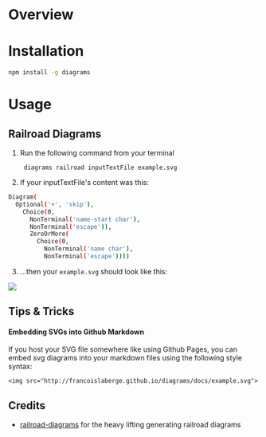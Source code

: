 # Overview

# Installation

```bash
npm install -g diagrams
```

# Usage

## Railroad Diagrams

  1. Run the following command from your terminal

          diagrams railroad inputTextFile example.svg

  2. If your inputTextFile's content was this:
```bash
Diagram(
  Optional('+', 'skip'),
    Choice(0,
      NonTerminal('name-start char'),
      NonTerminal('escape')),
      ZeroOrMore(
        Choice(0,
          NonTerminal('name char'),
          NonTerminal('escape'))))
```
  3. ...then your ```example.svg``` should look like this:

  <img src="http://francoislaberge.github.io/diagrams/docs/example.svg">


## Tips & Tricks
#### Embedding SVGs into Github Markdown
If you host your SVG file somewhere like using Github Pages, you can embed svg diagrams into your markdown files using the following style syntax:
```
<img src="http://francoislaberge.github.io/diagrams/docs/example.svg">
```

## Credits

  - [railroad-diagrams](https://npmjs.org/railroad-diagrams) for the heavy lifting generating railroad diagrams

